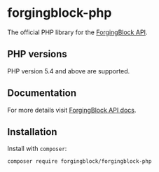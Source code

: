 # forgingblock-php
The official PHP library for the [ForgingBlock API](https://api.forgingblock.io/docs/).

## PHP versions
PHP  version 5.4 and above are supported.

## Documentation
For more details visit [ForgingBlock API docs](https://api.forgingblock.io/docs/).

## Installation

Install with ``composer``:
``` sh
composer require forgingblock/forgingblock-php
